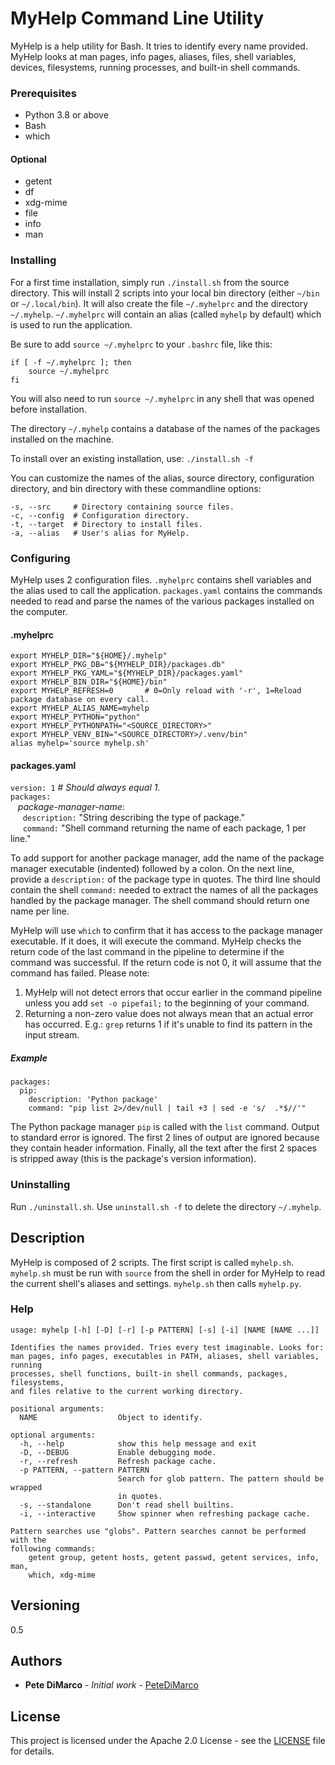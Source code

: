 # MyHelp Command Line Utility

MyHelp is a help utility for Bash. It tries to identify every name provided. 
MyHelp looks at man pages, info pages, aliases, files, shell variables,
devices, filesystems, running processes, and built-in shell commands.

### Prerequisites

* Python 3.8 or above
* Bash
* which

#### Optional
* getent
* df
* xdg-mime
* file
* info
* man

### Installing

For a first time installation, simply run `./install.sh` from the source directory.
This will install 2 scripts into your local bin directory (either `~/bin` or `~/.local/bin`).
It will also create the file `~/.myhelprc` and the directory `~/.myhelp`. `~/.myhelprc`
will contain an alias (called `myhelp` by default) which is used to run the application.

Be sure to add `source ~/.myhelprc` to your `.bashrc` file, like this:

    if [ -f ~/.myhelprc ]; then
        source ~/.myhelprc
    fi

You will also need to run `source ~/.myhelprc` in any shell that was opened before
installation.

The directory `~/.myhelp` contains a database of the names of the packages installed on the machine.

To install over an existing installation, use:
    `./install.sh -f`

You can customize the names of the alias, source directory, configuration directory,
and bin directory with these commandline options:

    -s, --src     # Directory containing source files.  
    -c, --config  # Configuration directory.  
    -t, --target  # Directory to install files.  
    -a, --alias   # User's alias for MyHelp.  

### Configuring

MyHelp uses 2 configuration files. `.myhelprc` contains shell variables and the alias
used to call the application. `packages.yaml` contains the commands needed to read and
parse the names of the various packages installed on the computer.

#### .myhelprc

    export MYHELP_DIR="${HOME}/.myhelp"
    export MYHELP_PKG_DB="${MYHELP_DIR}/packages.db"
    export MYHELP_PKG_YAML="${MYHELP_DIR}/packages.yaml"
    export MYHELP_BIN_DIR="${HOME}/bin"
    export MYHELP_REFRESH=0       # 0=Only reload with '-r', 1=Reload package database on every call.
    export MYHELP_ALIAS_NAME=myhelp
    export MYHELP_PYTHON="python"
    export MYHELP_PYTHONPATH="<SOURCE_DIRECTORY>"
    export MYHELP_VENV_BIN="<SOURCE_DIRECTORY>/.venv/bin"
    alias myhelp='source myhelp.sh'


#### packages.yaml

`version: 1`	# *Should always equal 1.* <br/>
`packages:` <br/>
&nbsp;&nbsp; *package-manager-name*: <br/>
&nbsp;&nbsp;&nbsp;&nbsp; `description:` "String describing the type of package." <br/>
&nbsp;&nbsp;&nbsp;&nbsp; `command:` "Shell command returning the name of each package, 1 per line."

To add support for another package manager, add the name of the package manager executable (indented)
followed by a colon. On the next line, provide a `description:` of the package type in quotes. The third line
should contain the shell `command:` needed to extract the names of all the packages handled by the package manager.
The shell command should return one name per line.

MyHelp will use `which` to confirm that it has access to the package manager executable. If it does, it will execute
the command. MyHelp checks the return code of the last command in the pipeline to determine if the command was
successful. If the return code is not 0, it will assume that the command has failed. Please note:
1.  MyHelp will not detect errors that occur earlier in the command pipeline unless you add `set -o pipefail;` to
the beginning of your command.
2.  Returning a non-zero value does not always mean that an actual error has occurred. E.g.: `grep` returns 1 if
it's unable to find its pattern in the input stream.

##### Example

    packages:
      pip:
        description: 'Python package'
        command: "pip list 2>/dev/null | tail +3 | sed -e 's/  .*$//'"

The Python package manager `pip` is called with the `list` command. Output to standard error is ignored. The first
2 lines of output are ignored because they contain header information. Finally, all the text after the first 2 spaces
is stripped away (this is the package's version information).

### Uninstalling

Run `./uninstall.sh`. Use `uninstall.sh -f` to delete the directory `~/.myhelp`.

## Description

MyHelp is composed of 2 scripts. The first script is called `myhelp.sh`. `myhelp.sh`
must be run with `source` from the shell in order for MyHelp to read the current shell's
aliases and settings. `myhelp.sh` then calls `myhelp.py`.

### Help

    usage: myhelp [-h] [-D] [-r] [-p PATTERN] [-s] [-i] [NAME [NAME ...]]
    
    Identifies the names provided. Tries every test imaginable. Looks for:
    man pages, info pages, executables in PATH, aliases, shell variables, running
    processes, shell functions, built-in shell commands, packages, filesystems,
    and files relative to the current working directory.
    
    positional arguments:
      NAME                  Object to identify.
    
    optional arguments:
      -h, --help            show this help message and exit
      -D, --DEBUG           Enable debugging mode.
      -r, --refresh         Refresh package cache.
      -p PATTERN, --pattern PATTERN
                            Search for glob pattern. The pattern should be wrapped
                            in quotes.
      -s, --standalone      Don't read shell builtins.
      -i, --interactive     Show spinner when refreshing package cache.
    
    Pattern searches use "globs". Pattern searches cannot be performed with the
    following commands:
        getent group, getent hosts, getent passwd, getent services, info, man,
        which, xdg-mime

## Versioning

0.5

## Authors

* **Pete DiMarco** - *Initial work* - [PeteDiMarco](https://github.com/PeteDiMarco)

## License

This project is licensed under the Apache 2.0 License - see the [LICENSE](LICENSE) file
for details.

